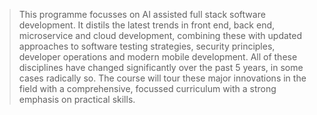 
> This programme focusses on AI assisted full stack software development. It distils the latest trends in front end, back end, microservice and cloud development, combining these with updated approaches to software testing strategies, security principles, developer operations and modern mobile development. All of these disciplines have changed significantly over the past 5 years, in some cases radically so. The course will tour these major innovations in the field  with a comprehensive, focussed curriculum with a strong emphasis on practical skills. 